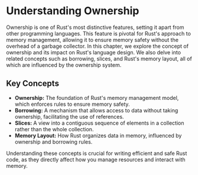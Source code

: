 # Understanding Ownership

Ownership is one of Rust's most distinctive features, setting it apart from other programming languages. This feature is pivotal for Rust's approach to memory management, allowing it to ensure memory safety without the overhead of a garbage collector. In this chapter, we explore the concept of ownership and its impact on Rust's language design. We also delve into related concepts such as borrowing, slices, and Rust's memory layout, all of which are influenced by the ownership system.

## Key Concepts

- **Ownership:** The foundation of Rust's memory management model, which enforces rules to ensure memory safety.
- **Borrowing:** A mechanism that allows access to data without taking ownership, facilitating the use of references.
- **Slices:** A view into a contiguous sequence of elements in a collection rather than the whole collection.
- **Memory Layout:** How Rust organizes data in memory, influenced by ownership and borrowing rules.

Understanding these concepts is crucial for writing efficient and safe Rust code, as they directly affect how you manage resources and interact with memory.